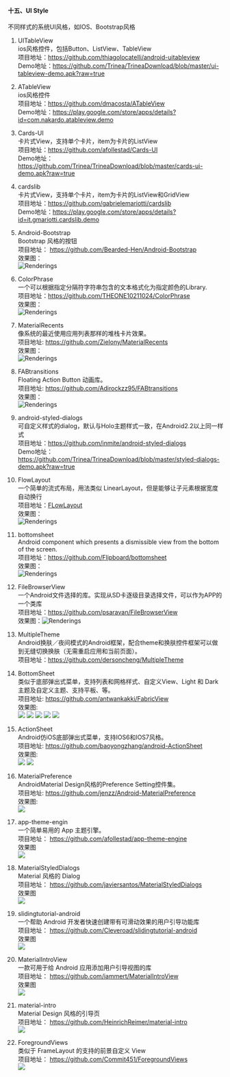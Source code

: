 
#### 十五、UI Style  
不同样式的系统UI风格，如IOS、Bootstrap风格
   
1. UITableView  
ios风格控件，包括Button、ListView、TableView  
项目地址：https://github.com/thiagolocatelli/android-uitableview  
Demo地址：https://github.com/Trinea/TrineaDownload/blob/master/ui-tableview-demo.apk?raw=true  
   
1. ATableView  
ios风格控件  
项目地址：https://github.com/dmacosta/ATableView  
Demo地址：https://play.google.com/store/apps/details?id=com.nakardo.atableview.demo  
   
1. Cards-UI  
卡片式View，支持单个卡片，item为卡片的ListView  
项目地址：https://github.com/afollestad/Cards-UI  
Demo地址：https://github.com/Trinea/TrineaDownload/blob/master/cards-ui-demo.apk?raw=true  
   
1. cardslib  
卡片式View，支持单个卡片，item为卡片的ListView和GridView  
项目地址：https://github.com/gabrielemariotti/cardslib  
Demo地址：https://play.google.com/store/apps/details?id=it.gmariotti.cardslib.demo  
  
1. Android-Bootstrap  
Bootstrap 风格的按钮    
项目地址： https://github.com/Bearded-Hen/Android-Bootstrap  
效果图：  
![Renderings](imgs/Android-Bootstrap.png)   

1. ColorPhrase  
一个可以根据指定分隔符字符串包含的文本格式化为指定颜色的Library.  
项目地址：https://github.com/THEONE10211024/ColorPhrase  
效果图：   
![Renderings](imgs/ColorPhrase.jpg)

1. MaterialRecents  
像系统的最近使用应用列表那样的堆栈卡片效果。  
项目地址: https://github.com/ZieIony/MaterialRecents  
效果图：  
![Renderings](imgs/MaterialRecents.gif)

1. FABtransitions  
Floating Action Button 动画库。  
项目地址: https://github.com/Adirockzz95/FABtransitions  
效果图：  
![Renderings](imgs/FABtransitions.gif)

   
1. android-styled-dialogs  
可自定义样式的dialog，默认与Holo主题样式一致，在Android2.2以上同一样式  
项目地址：https://github.com/inmite/android-styled-dialogs  
Demo地址：https://github.com/Trinea/TrineaDownload/blob/master/styled-dialogs-demo.apk?raw=true 


1. FlowLayout  
一个简单的流式布局，用法类似 LinearLayout，但是能够让子元素根据宽度自动换行  
项目地址：[FLowLayout](https://github.com/LyndonChin/AndroidFlowLayout)  
效果图：  
![Renderings](imgs/FlowLayout.png)

1. bottomsheet  
Android component which presents a dismissible view from the bottom of the screen.  
项目地址：https://github.com/Flipboard/bottomsheet  
效果图：  
![Renderings](imgs/bottomsheet.gif)


1. FileBrowserView  
一个Android文件选择的库。实现从SD卡逐级目录选择文件，可以作为APP的一个类库  
项目地址：https://github.com/psaravan/FileBrowserView  
效果图：![Renderings](imgs/FileBrowserView.png)


1. MultipleTheme  
Android换肤／夜间模式的Android框架，配合theme和换肤控件框架可以做到无缝切换换肤（无需重启应用和当前页面）。  
项目地址：https://github.com/dersoncheng/MultipleTheme  


1. BottomSheet   
类似于底部弹出式菜单，支持列表和网格样式、自定义View、Light 和 Dark主题及自定义主题、支持平板、等。  
项目地址: https://github.com/antwankakki/FabricView   
效果图:  
![](imgs/Kennyc1012-BottomSheet1.png) 
![](imgs/Kennyc1012-BottomSheet2.png) 
![](imgs/Kennyc1012-BottomSheet3.png) 
![](imgs/Kennyc1012-BottomSheet4.png) 
![](imgs/Kennyc1012-BottomSheet5.png) 

1. ActionSheet  
Android仿iOS底部弹出式菜单，支持IOS6和IOS7风格。  
项目地址: https://github.com/baoyongzhang/android-ActionSheet   
效果图:  
![](imgs/ActionSheet1.png)
![](imgs/ActionSheet2.png) 

1. MaterialPreference  
AndroidMaterial Design风格的Preference Setting控件集。  
项目地址: https://github.com/jenzz/Android-MaterialPreference   
效果图:  
![](imgs/MaterialPreference.png)

1. app-theme-engin  
一个简单易用的 App 主题引擎。  
项目地址： https://github.com/afollestad/app-theme-engine  
效果图  
![](imgs/app-theme-engine.png)  

1. MaterialStyledDialogs  
Material 风格的 Dialog   
项目地址： https://github.com/javiersantos/MaterialStyledDialogs  
效果图  
![](imgs/MaterialStyledDialogs.png)  

1. slidingtutorial-android  
一个帮助 Android 开发者快速创建带有可滑动效果的用户引导功能库  
项目地址： https://github.com/Cleveroad/slidingtutorial-android  
效果图  
![](imgs/slidingtutorial-android.gif)  

1. MaterialIntroView  
一款可用于给 Android 应用添加用户引导视图的库  
项目地址： https://github.com/iammert/MaterialIntroView  
效果图  
![](imgs/MaterialIntroView.gif)  

1. material-intro  
Material Design 风格的引导页  
项目地址： https://github.com/HeinrichReimer/material-intro  
![](imgs/material-intro.png)  

1. ForegroundViews  
类似于 FrameLayout 的支持的前景自定义 View  
项目地址： https://github.com/Commit451/ForegroundViews  
![](imgs/ForegroundViews.gif)  




